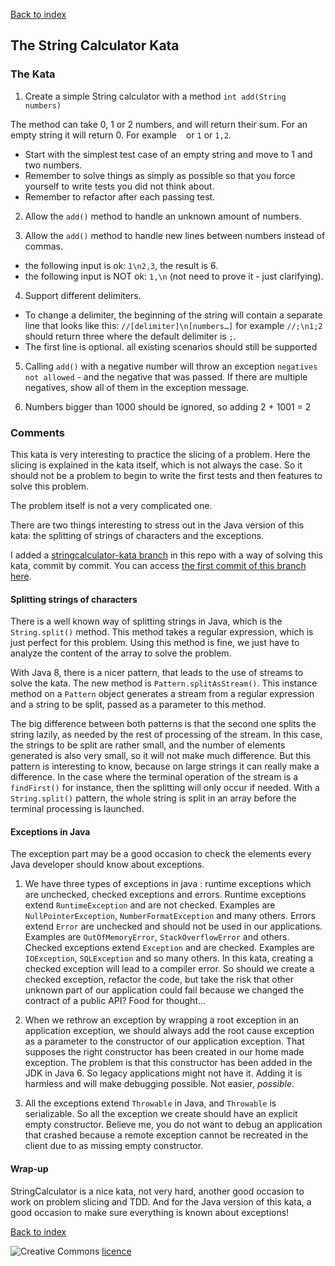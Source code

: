 [Back to index](/index.html)


## The String Calculator Kata

### The Kata

1) Create a simple String calculator with a method `int add(String numbers)`

The method can take 0, 1 or 2 numbers, and will return their sum. For an empty string it will return 0. For example ` ` or `1` or `1,2`.
* Start with the simplest test case of an empty string and move to 1 and two numbers.
* Remember to solve things as simply as possible so that you force yourself to write tests you did not think about.
* Remember to refactor after each passing test.

2) Allow the `add()` method to handle an unknown amount of numbers.

3) Allow the `add()` method to handle new lines between numbers instead of commas.
* the following input is ok:  `1\n2,3`, the result is 6.
* the following input is NOT ok:  `1,\n` (not need to prove it - just clarifying).

4)  Support different delimiters.
* To change a delimiter, the beginning of the string will contain a separate line that looks like this:   `//[delimiter]\n[numbers…]` for example `//;\n1;2` should return three where the default delimiter is `;`.
* The first line is optional. all existing scenarios should still be supported

5) Calling `add()` with a negative number will throw an exception `negatives not allowed` - and the negative that was passed. If there are multiple negatives, show all of them in the exception message.

6) Numbers bigger than 1000 should be ignored, so adding 2 + 1001  = 2

### Comments

This kata is very interesting to practice the slicing of a problem. Here the slicing is explained in the kata itself, which is not always the case. So it should not be a problem to begin to write the first tests and then features to solve this problem.

The problem itself is not a very complicated one.

There are two things interesting to stress out in the Java version of this kata: the splitting of strings of characters and the exceptions.

I added a [stringcalculator-kata branch](https://github.com/JosePaumard/JosePaumard.github.io/tree/stringcalculator-kata) in this repo with a way of solving this kata, commit by commit. You can access [the first commit of this branch here](https://github.com/JosePaumard/JosePaumard.github.io/tree/2a907788774aac2d04dde3725684baf1f2981bc9). 

#### Splitting strings of characters

There is a well known way of splitting strings in Java, which is the ``String.split()`` method. This method takes a regular expression, which is just perfect for this problem. Using this method is fine, we just have to analyze the content of the array to solve the problem.

With Java 8, there is a nicer pattern, that leads to the use of streams to solve the kata. The new method is ``Pattern.splitAsStream()``. This instance method on a ``Pattern`` object generates a stream from a regular expression and a string to be split, passed as a parameter to this method.

The big difference between both patterns is that the second one splits the string lazily, as needed by the rest of processing of the stream. In this case, the strings to be split are rather small, and the number of elements generated is also very small, so it will not make much difference. But this pattern is interesting to know, because on large strings it can really make a difference. In the case where the terminal operation of the stream is a ``findFirst()`` for instance, then the splitting will only occur if needed. With a ``String.split()`` pattern, the whole string is split in an array before the terminal processing is launched.

#### Exceptions in Java

The exception part may be a good occasion to check the elements every Java developer should know about exceptions.

1) We have three types of exceptions in java : runtime exceptions which are unchecked, checked exceptions and errors. Runtime exceptions extend ``RuntimeException`` and are not checked. Examples are ``NullPointerException``, ``NumberFormatException`` and many others. Errors extend  ``Error`` are unchecked and should not be used in our applications. Examples are ``OutOfMemoryError``, ``StackOverflowError`` and others. Checked exceptions extend ``Exception`` and are checked. Examples are ``IOException``, ``SQLException`` and so many others. In this kata, creating a checked exception will lead to a compiler error. So should we create a checked exception, refactor the code, but take the risk that other unknown part of our application could fail because we changed the contract of a public API? Food for thought...

2) When we rethrow an exception by wrapping a root exception in an application exception, we should always add the root cause exception as a parameter to the constructor of our application exception. That supposes the right constructor has been created in our home made exception. The problem is that this constructor has been added in the JDK in Java 6. So legacy applications might not have it. Adding it is harmless and will make debugging possible. Not easier, _possible_.

3) All the exceptions extend ``Throwable`` in Java, and ``Throwable`` is serializable. So all the exception we create should have an explicit empty constructor. Believe me, you do not want to debug an application that crashed because a remote exception cannot be recreated in the client due to as missing empty constructor.

#### Wrap-up

StringCalculator is a nice kata, not very hard, another good occasion to work on problem slicing and TDD. And for the Java version of this kata, a good occasion to make sure everything is known about exceptions!

[Back to index](/index.html)

![Creative Commons](https://i.creativecommons.org/l/by-nc-sa/4.0/88x31.png) [licence](http://creativecommons.org/licenses/by-nc-sa/4.0/)